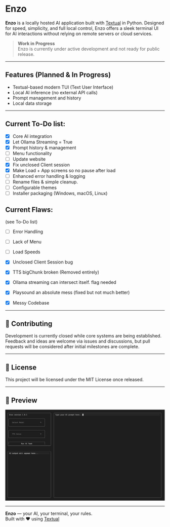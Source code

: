 
#  Enzo

**Enzo** is a locally hosted AI application built with [Textual](https://textual.textualize.io/) in Python. Designed for speed, simplicity, and full local control, Enzo offers a sleek terminal UI for AI interactions without relying on remote servers or cloud services.

>  **Work in Progress**  
> Enzo is currently under active development and not ready for public release.

---

## Features (Planned & In Progress)

-  Textual-based modern TUI (Text User Interface)
-  Local AI inference (no external API calls)
-  Prompt management and history
-  Local data storage


---

## Current To-Do list:
- [x] Core AI integration
- [x] Let Ollama Streaming = True
- [x] Prompt history & management
- [ ] Menu functionality
- [ ] Update website
- [x] Fix unclosed Client session
- [x] Make Load + App screens so no pause after load
- [ ] Enhanced error handling & logging
- [ ] Rename files & simple cleanup.
- [ ] Configurable themes
- [ ] Installer packaging (Windows, macOS, Linux)

## Current Flaws:
(see To-Do list)
- [ ] Error Handling
- [ ] Lack of Menu
- [ ] Load Speeds

- [x] Unclosed Client Session bug
- [x] TTS bigChunk broken (Removed entirely)
- [x] Ollama streaming can intersect itself. flag needed
- [x] Playsound an absolute mess (fixed but not much better)
- [x] Messy Codebase
---

## 🤝 Contributing

Development is currently closed while core systems are being established.  
Feedback and ideas are welcome via issues and discussions, but pull requests will be considered after initial milestones are complete.

---

## 📄 License

This project will be licensed under the MIT License once released.

---

## 🎨 Preview

![Dashboard](https://github.com/stcoops/enzo/blob/main/site/images/Enzo.png)

---

**Enzo** — your AI, your terminal, your rules.  
Built with ❤️ using [Textual](https://textual.textualize.io/)
